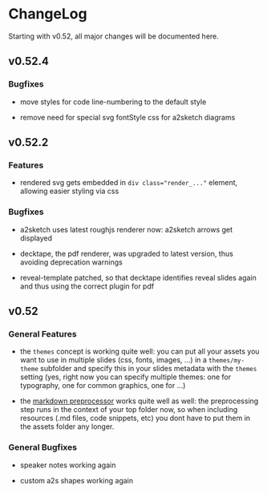 # ChangeLog

Starting with v0.52, all major changes will be documented here.


## v0.52.4

### Bugfixes

* move styles for code line-numbering to the default style

* remove need for special svg fontStyle css for a2sketch diagrams



## v0.52.2

### Features

* rendered svg gets embedded in `div class="render_..."` element, allowing easier styling via css

### Bugfixes

* a2sketch uses latest roughjs renderer now: a2sketch arrows get displayed

* decktape, the pdf renderer, was upgraded to latest version, thus avoiding deprecation warnings

* reveal-template patched, so that decktape identifies reveal slides again and thus using the correct plugin for pdf



## v0.52

### General Features

* the `themes` concept is working quite well: you can put all your assets you want to use in multiple
  slides (css, fonts, images, ...) in a `themes/my-theme` subfolder and specify this in your slides
  metadata with the `themes` setting (yes, right now you can specify multiple themes: one for typography,
  one for common graphics, one for ...)

* the [markdown preprocessor](https://github.com/jreese/markdown-pp) works quite well as well:
  the preprocessing step runs in the context of your top folder now, so when including resources
  (.md files, code snippets, etc) you dont have to put them in the assets folder any longer.


### General Bugfixes

* speaker notes working again

* custom a2s shapes working again
